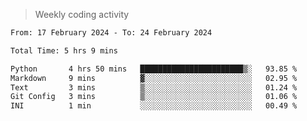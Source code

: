 > Weekly coding activity
<!--START_SECTION:waka-->

```txt
From: 17 February 2024 - To: 24 February 2024

Total Time: 5 hrs 9 mins

Python       4 hrs 50 mins   ███████████████████████▒░   93.85 %
Markdown     9 mins          ▓░░░░░░░░░░░░░░░░░░░░░░░░   02.95 %
Text         3 mins          ▒░░░░░░░░░░░░░░░░░░░░░░░░   01.24 %
Git Config   3 mins          ▒░░░░░░░░░░░░░░░░░░░░░░░░   01.06 %
INI          1 min           ░░░░░░░░░░░░░░░░░░░░░░░░░   00.49 %
```

<!--END_SECTION:waka-->
